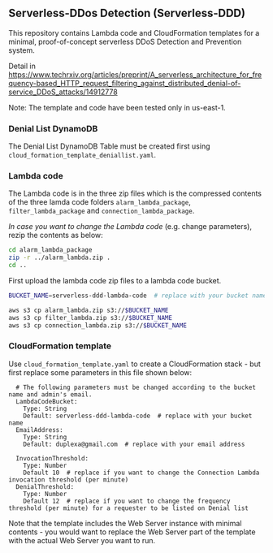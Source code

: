 ## Serverless-DDos Detection (Serverless-DDD)

This repository contains Lambda code and CloudFormation templates for a minimal, proof-of-concept serverless DDoS Detection and Prevention system.

Detail in https://www.techrxiv.org/articles/preprint/A_serverless_architecture_for_frequency-based_HTTP_request_filtering_against_distributed_denial-of-service_DDoS_attacks/14912778


Note: The template and code have been tested only in us-east-1.



### Denial List DynamoDB

The Denial List DynamoDB Table must be created first using `cloud_formation_template_deniallist.yaml`.



### Lambda code

The Lambda code is in the three zip files which is the compressed contents of the three lamda code folders `alarm_lambda_package`, `filter_lambda_package` and `connection_lambda_package`.


*In case you want to change the Lambda code* (e.g. change parameters), rezip the contents as below:
```bash
cd alarm_lambda_package
zip -r ../alarm_lambda.zip .
cd ..
```


First upload the lambda code zip files to a lambda code bucket.

```bash
BUCKET_NAME=serverless-ddd-lambda-code  # replace with your bucket name

aws s3 cp alarm_lambda.zip s3://$BUCKET_NAME
aws s3 cp filter_lambda.zip s3://$BUCKET_NAME
aws s3 cp connection_lambda.zip s3://$BUCKET_NAME
```

### CloudFormation template

Use `cloud_formation_template.yaml` to create a CloudFormation stack - but first replace some parameters in this file shown below:

```
  # The following parameters must be changed according to the bucket name and admin's email.
  LambdaCodeBucket:
    Type: String
    Default: serverless-ddd-lambda-code  # replace with your bucket name
  EmailAddress:
    Type: String
    Default: duplexa@gmail.com  # replace with your email address

  InvocationThreshold:
    Type: Number
    Default 10  # replace if you want to change the Connection Lambda invocation threshold (per minute)
  DenialThreshold:
    Type: Number
    Default 12  # replace if you want to change the frequency threshold (per minute) for a requester to be listed on Denial list
```

Note that the template includes the Web Server instance with minimal contents - you would want to replace the Web Server part of the template with the actual Web Server you want to run.


